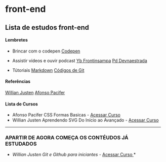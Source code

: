 # front-end

## Lista de estudos front-end

#### Lembretes

- Brincar com o codepen
[Codepen](https://codepen.io/)

- Assistir vídeos e ouvir podcast
[Yb Frontinsampa](https://www.youtube.com/channel/UCwoGd_KU0OxiVT5r-rPrzWA)
[Pd Devnaestrada](http://devnaestrada.com.br/)

- Tútoriais
[Markdown](https://blog.da2k.com.br/2015/02/08/aprenda-markdown/)
[Códigos de Git](https://git-scm.com/book/pt-br/v1/Primeiros-passos-Configura%C3%A7%C3%A3o-Inicial-do-Git)


#### Referências
[Willian Justen](https://willianjusten.com.br/)
[Afonso Pacifer](https://afonsopacifer.github.io/)


#### Lista de Cursos
 - Afonso Pacifer CSS Formas Basicas - [Acessar Curso ](https://codepen.io/afonsopacifer/post/hora-de-aventura-com-css-1-formas-basicas)
- Willian Justen Aprendendo SVG Do Início ao Avançado - [Acessar Curso ](https://www.udemy.com/aprendendo-svg-do-inicio-ao-avancado/    )


________________________________________________________________________


### APARTIR DE AGORA COMEÇA OS CONTÉUDOS JÁ ESTUDADOS

- *Willian Justen Git e Github para iniciantes* - [Acessar Curso ](https://www.udemy.com/git-e-github-para-iniciantes)*